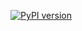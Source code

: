 [![PyPI version](https://badge.fury.io/py/abaqus-parse.svg)](https://badge.fury.io/py/abaqus-parse)
